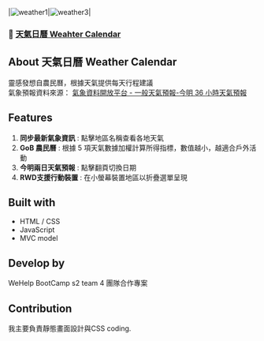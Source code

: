 
|![weather1](https://user-images.githubusercontent.com/95632624/173239922-a1b6d87b-8cbb-4ab3-83a1-85320e7dd632.gif)|![weather3](https://user-images.githubusercontent.com/95632624/173241036-6519a9ae-e9a6-4038-9bff-13b04df036a0.gif)|

### 🚀 [天氣日曆 Weahter Calendar](https://hsini65018.github.io/Team_4/)


## About 天氣日曆 Weather Calendar
靈感發想自農民曆，根據天氣提供每天行程建議  
氣象預報資料來源： [氣象資料開放平台 - 一般天氣預報-今明 36 小時天氣預報](opendata.cwb.gov.tw/api)  

## Features
1. **同步最新氣象資訊** : 點擊地區名稱查看各地天氣
2. **GoB 農民曆** : 根據 5 項天氣數據加權計算所得指標，數值越小，越適合戶外活動
3. **今明兩日天氣預報** : 點擊翻頁切換日期
4. **RWD支援行動裝置** : 在小螢幕裝置地區以折疊選單呈現

## Built with
* HTML / CSS
* JavaScript
* MVC model

## Develop by
WeHelp BootCamp s2 team 4 
團隊合作專案

## Contribution
我主要負責靜態畫面設計與CSS coding.

